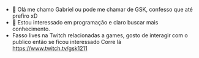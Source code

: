 - 👋 Olá me chamo Gabriel ou pode me chamar de GSK, confesso que até prefiro xD
- 👀 Estou interessado em programação e claro buscar mais conhecimento.
- Fasso lives na Twitch relacionadas a games, gosto de interagir com o publico então se ficou interessado 
Corre lá https://www.twitch.tv/gsk1211
<!---
GabrielSantos121/GabrielSantos121 is a ✨ special ✨ repository because its `README.md` (this file) appears on your GitHub profile.
You can click the Preview link to take a look at your changes.
--->
